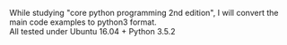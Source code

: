 While studying "core python programming 2nd edition", I will convert the main code examples to python3 format.  
All tested under Ubuntu 16.04 + Python 3.5.2
